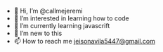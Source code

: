 - 👋 Hi, I’m @callmejeremi
- 👀 I’m interested in learning how to code
- 🌱 I’m currently learning javascrift
- 💞️ I’m new to this 
- 📫 How to reach me jeisonavila5447@gmail.com

<!---
callmejeremi/callmejeremi is a ✨ special ✨ repository because its `README.md` (this file) appears on your GitHub profile.
You can click the Preview link to take a look at your changes.
--->
